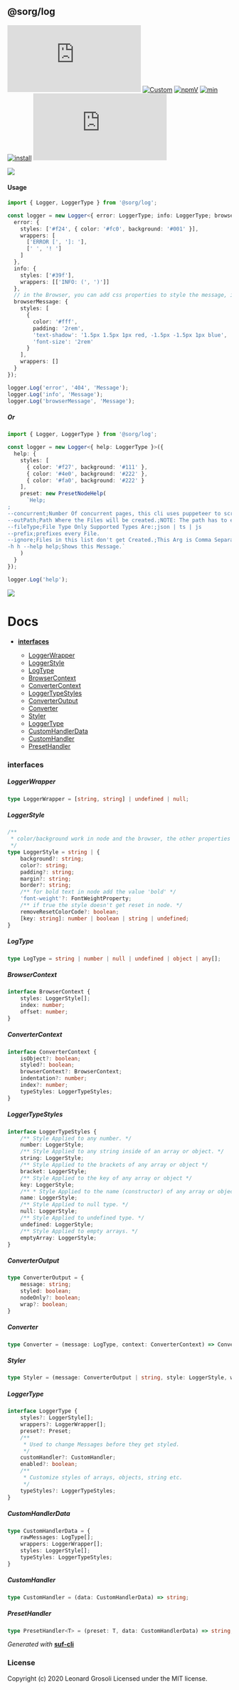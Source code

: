 ## @sorg/log

<span id="BADGE_GENERATION_MARKER_0"></span>
[![circleci](https://img.shields.io/circleci/build/github/TheRealSyler/s.log)](https://app.circleci.com/github/TheRealSyler/s.log/pipelines) [![Custom](https://codecov.io/gh/TheRealSyler/s.log/branch/master/graph/badge.svg)](https://codecov.io/gh/TheRealSyler/s.log) [![npmV](https://img.shields.io/npm/v/@sorg/log?color=green)](https://www.npmjs.com/package/@sorg/log) [![min](https://img.shields.io/bundlephobia/min/@sorg/log)](https://bundlephobia.com/result?p=@sorg/log) [![install](https://badgen.net/packagephobia/install/@sorg/log)](https://packagephobia.now.sh/result?p=@sorg/log) [![githubLastCommit](https://img.shields.io/github/last-commit/TheRealSyler/s.log)](https://github.com/TheRealSyler/s.log)
<span id="BADGE_GENERATION_MARKER_1"></span>

![](https://raw.githubusercontent.com/TheRealSyler/s.log/master/images/s.logger.png)

#### Usage

```typescript
import { Logger, LoggerType } from '@sorg/log';

const logger = new Logger<{ error: LoggerType; info: LoggerType; browserMessage: LoggerType }>({
  error: {
    styles: ['#f24', { color: '#fc0', background: '#001' }],
    wrappers: [
      ['ERROR [', ']: '],
      [' ', '! ']
    ]
  },
  info: {
    styles: ['#39f'],
    wrappers: [['INFO: (', ')']]
  },
  // in the Browser, you can add css properties to style the message, in node you can only use color and background.
  browserMessage: {
    styles: [
      {
        color: '#fff',
        padding: '2rem',
        'text-shadow': '1.5px 1.5px 1px red, -1.5px -1.5px 1px blue',
        'font-size': '2rem'
      }
    ],
    wrappers: []
  }
});

logger.Log('error', '404', 'Message');
logger.Log('info', 'Message');
logger.Log('browserMessage', 'Message');
```

##### Or

```typescript
import { Logger, LoggerType } from '@sorg/log';

const logger = new Logger<{ help: LoggerType }>({
  help: {
    styles: [
      { color: '#f27', background: '#111' },
      { color: '#4e0', background: '#222' },
      { color: '#fa0', background: '#222' }
    ],
    preset: new PresetNodeHelp(
      `Help;
;
--concurrent;Number Of concurrent pages, this cli uses puppeteer to scrape the data.
--outPath;Path Where the Files will be created.;NOTE: The path has to exist.
--fileType;File Type Only Supported Types Are:;json | ts | js
--prefix;prefixes every File.
--ignore;Files in this list don't get Created.;This Arg is Comma Separated Example: 'noDataProps,standardProps'
-h h --help help;Shows this Message.`
    )
  }
});

logger.Log('help');
```

![](https://raw.githubusercontent.com/TheRealSyler/s.log/master/images/logger-ex.png)

<span id="DOC_GENERATION_MARKER_0"></span>

# Docs

- **[interfaces](#interfaces)**

  - [LoggerWrapper](#loggerwrapper)
  - [LoggerStyle](#loggerstyle)
  - [LogType](#logtype)
  - [BrowserContext](#browsercontext)
  - [ConverterContext](#convertercontext)
  - [LoggerTypeStyles](#loggertypestyles)
  - [ConverterOutput](#converteroutput)
  - [Converter](#converter)
  - [Styler](#styler)
  - [LoggerType](#loggertype)
  - [CustomHandlerData](#customhandlerdata)
  - [CustomHandler](#customhandler)
  - [PresetHandler](#presethandler)

### interfaces

##### LoggerWrapper

```typescript
type LoggerWrapper = [string, string] | undefined | null;
```

##### LoggerStyle

```typescript
/**
 * color/background work in node and the browser, the other properties only work in the browser.
 */
type LoggerStyle = string | {
    background?: string;
    color?: string;
    padding?: string;
    margin?: string;
    border?: string;
    /** for bold text in node add the value 'bold' */
    'font-weight'?: FontWeightProperty;
    /** if true the style doesn't get reset in node. */
    removeResetColorCode?: boolean;
    [key: string]: number | boolean | string | undefined;
}
```

##### LogType

```typescript
type LogType = string | number | null | undefined | object | any[];
```

##### BrowserContext

```typescript
interface BrowserContext {
    styles: LoggerStyle[];
    index: number;
    offset: number;
}
```

##### ConverterContext

```typescript
interface ConverterContext {
    isObject?: boolean;
    styled?: boolean;
    browserContext?: BrowserContext;
    indentation?: number;
    index?: number;
    typeStyles: LoggerTypeStyles;
}
```

##### LoggerTypeStyles

```typescript
interface LoggerTypeStyles {
    /** Style Applied to any number. */
    number: LoggerStyle;
    /** Style Applied to any string inside of an array or object. */
    string: LoggerStyle;
    /** Style Applied to the brackets of any array or object */
    bracket: LoggerStyle;
    /** Style Applied to the key of any array or object */
    key: LoggerStyle;
    /** * Style Applied to the name (constructor) of any array or object */
    name: LoggerStyle;
    /** Style Applied to null type. */
    null: LoggerStyle;
    /** Style Applied to undefined type. */
    undefined: LoggerStyle;
    /** Style Applied to empty arrays. */
    emptyArray: LoggerStyle;
}
```

##### ConverterOutput

```typescript
type ConverterOutput = {
    message: string;
    styled: boolean;
    nodeOnly?: boolean;
    wrap?: boolean;
}
```

##### Converter

```typescript
type Converter = (message: LogType, context: ConverterContext) => ConverterOutput;
```

##### Styler

```typescript
type Styler = (message: ConverterOutput | string, style: LoggerStyle, wrapper?: LoggerWrapper) => string;
```

##### LoggerType

```typescript
interface LoggerType {
    styles?: LoggerStyle[];
    wrappers?: LoggerWrapper[];
    preset?: Preset;
    /**
     * Used to change Messages before they get styled.
     */
    customHandler?: CustomHandler;
    enabled?: boolean;
    /**
     * Customize styles of arrays, objects, string etc.
     */
    typeStyles?: LoggerTypeStyles;
}
```

##### CustomHandlerData

```typescript
type CustomHandlerData = {
    rawMessages: LogType[];
    wrappers: LoggerWrapper[];
    styles: LoggerStyle[];
    typeStyles: LoggerTypeStyles;
}
```

##### CustomHandler

```typescript
type CustomHandler = (data: CustomHandlerData) => string;
```

##### PresetHandler

```typescript
type PresetHandler<T> = (preset: T, data: CustomHandlerData) => string;
```

_Generated with_ **[suf-cli](https://www.npmjs.com/package/suf-cli)**
<span id="DOC_GENERATION_MARKER_1"></span>

### License

<span id="LICENSE_GENERATION_MARKER_0"></span>
Copyright (c) 2020 Leonard Grosoli Licensed under the MIT license.
<span id="LICENSE_GENERATION_MARKER_1"></span>
